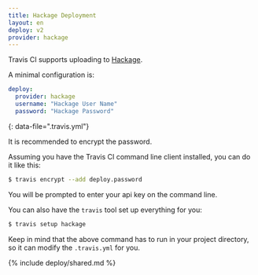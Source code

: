 ```yaml
---
title: Hackage Deployment
layout: en
deploy: v2
provider: hackage
---
```


Travis CI supports uploading to [Hackage](https://hackage.haskell.org/).

A minimal configuration is:

```yaml
deploy:
  provider: hackage
  username: "Hackage User Name"
  password: "Hackage Password"
```
{: data-file=".travis.yml"}

It is recommended to encrypt the password.

Assuming you have the Travis CI command line client installed, you can do it like this:

```bash
$ travis encrypt --add deploy.password
```

You will be prompted to enter your api key on the command line.

You can also have the `travis` tool set up everything for you:

```bash
$ travis setup hackage
```

Keep in mind that the above command has to run in your project directory, so it can modify the `.travis.yml` for you.

{% include deploy/shared.md %}
